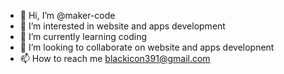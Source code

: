 - 👋 Hi, I’m @maker-code
- 👀 I’m interested in website and apps development 
- 🌱 I’m currently learning coding 
- 💞️ I’m looking to collaborate on website and apps developnent
- 📫 How to reach me blackicon391@gmail.com

<!---
maker-code/maker-code is a ✨ special ✨ repository because its `README.md` (this file) appears on your GitHub profile.
You can click the Preview link to take a look at your changes.
--->
